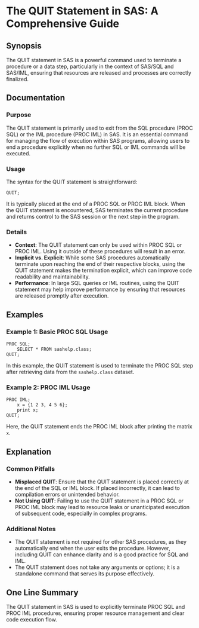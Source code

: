 <!--
Meta Description: # The QUIT Statement in SAS: A Comprehensive Guide ## Synopsis The QUIT statement in SAS is a powerful command used to terminate a procedure or a data...
Meta Keywords: quit, proc, statement, sas, sql
-->

# The QUIT Statement in SAS: A Comprehensive Guide

## Synopsis
The QUIT statement in SAS is a powerful command used to terminate a procedure or a data step, particularly in the context of SAS/SQL and SAS/IML, ensuring that resources are released and processes are correctly finalized.

## Documentation
### Purpose
The QUIT statement is primarily used to exit from the SQL procedure (PROC SQL) or the IML procedure (PROC IML) in SAS. It is an essential command for managing the flow of execution within SAS programs, allowing users to end a procedure explicitly when no further SQL or IML commands will be executed.

### Usage
The syntax for the QUIT statement is straightforward:

```sas
QUIT;
```

It is typically placed at the end of a PROC SQL or PROC IML block. When the QUIT statement is encountered, SAS terminates the current procedure and returns control to the SAS session or the next step in the program.

### Details
- **Context**: The QUIT statement can only be used within PROC SQL or PROC IML. Using it outside of these procedures will result in an error.
- **Implicit vs. Explicit**: While some SAS procedures automatically terminate upon reaching the end of their respective blocks, using the QUIT statement makes the termination explicit, which can improve code readability and maintainability.
- **Performance**: In large SQL queries or IML routines, using the QUIT statement may help improve performance by ensuring that resources are released promptly after execution.

## Examples
### Example 1: Basic PROC SQL Usage
```sas
PROC SQL;
    SELECT * FROM sashelp.class;
QUIT;
```
In this example, the QUIT statement is used to terminate the PROC SQL step after retrieving data from the `sashelp.class` dataset.

### Example 2: PROC IML Usage
```sas
PROC IML;
    x = {1 2 3, 4 5 6};
    print x;
QUIT;
```
Here, the QUIT statement ends the PROC IML block after printing the matrix `x`.

## Explanation
### Common Pitfalls
- **Misplaced QUIT**: Ensure that the QUIT statement is placed correctly at the end of the SQL or IML block. If placed incorrectly, it can lead to compilation errors or unintended behavior.
- **Not Using QUIT**: Failing to use the QUIT statement in a PROC SQL or PROC IML block may lead to resource leaks or unanticipated execution of subsequent code, especially in complex programs.

### Additional Notes
- The QUIT statement is not required for other SAS procedures, as they automatically end when the user exits the procedure. However, including QUIT can enhance clarity and is a good practice for SQL and IML.
- The QUIT statement does not take any arguments or options; it is a standalone command that serves its purpose effectively.

## One Line Summary
The QUIT statement in SAS is used to explicitly terminate PROC SQL and PROC IML procedures, ensuring proper resource management and clear code execution flow.